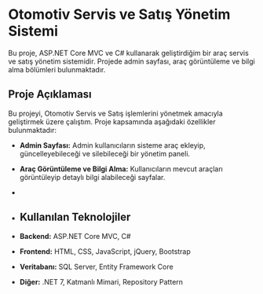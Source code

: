 # Otomotiv Servis ve Satış Yönetim Sistemi

Bu proje, ASP.NET Core MVC ve C# kullanarak geliştirdiğim bir araç servis ve satış yönetim sistemidir. Projede admin sayfası, araç görüntüleme ve bilgi alma bölümleri bulunmaktadır.

## Proje Açıklaması

Bu projeyi, Otomotiv Servis ve Satış işlemlerini yönetmek amacıyla geliştirmek üzere çalıştım. Proje kapsamında aşağıdaki özellikler bulunmaktadır:

- **Admin Sayfası:** Admin kullanıcıların sisteme araç ekleyip, güncelleyebileceği ve silebileceği bir yönetim paneli.
- **Araç Görüntüleme ve Bilgi Alma:** Kullanıcıların mevcut araçları görüntüleyip detaylı bilgi alabileceği sayfalar.
- 
- ## Kullanılan Teknolojiler
  
- **Backend:** ASP.NET Core MVC, C#
- **Frontend:** HTML, CSS, JavaScript, jQuery, Bootstrap
- **Veritabanı:** SQL Server, Entity Framework Core
- **Diğer:** .NET 7, Katmanlı Mimari, Repository Pattern
